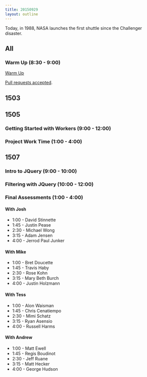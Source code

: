 ```yaml
---
title: 20150929
layout: outline
---
```


Today, in 1988, NASA launches the first shuttle since the Challenger disaster.

## All

### Warm Up (8:30 - 9:00)

[Warm Up](https://thewarmup.herokuapp.com)

[Pull requests accepted](https://github.com/mikedao/the-warm-up).


## 1503

## 1505

### Getting Started with Workers (9:00 - 12:00)

### Project Work Time (1:00 - 4:00)


## 1507

### Intro to JQuery (9:00 - 10:00)

### Filtering with JQuery (10:00 - 12:00)

### Final Assessments (1:00 - 4:00)

#### With Josh

* 1:00 - David Stinnette
* 1:45 - Justin Pease 
* 2:30 - Michael Wong
* 3:15 - Adam Jensen
* 4:00 - Jerrod Paul Junker

#### With Mike

* 1:00 - Bret Doucette
* 1:45 - Travis Haby
* 2:30 - Rose Kohn
* 3:15 - Mary Beth Burch
* 4:00 - Justin Holzmann

#### With Tess

* 1:00 - Alon Waisman
* 1:45 - Chris Cenatiempo
* 2:30 - Mimi Schatz
* 3:15 - Ryan Asensio
* 4:00 - Russell Harms

#### With Andrew

* 1:00 - Matt Ewell
* 1:45 - Regis Boudinot
* 2:30 - Jeff Ruane
* 3:15 - Matt Hecker
* 4:00 - George Hudson
